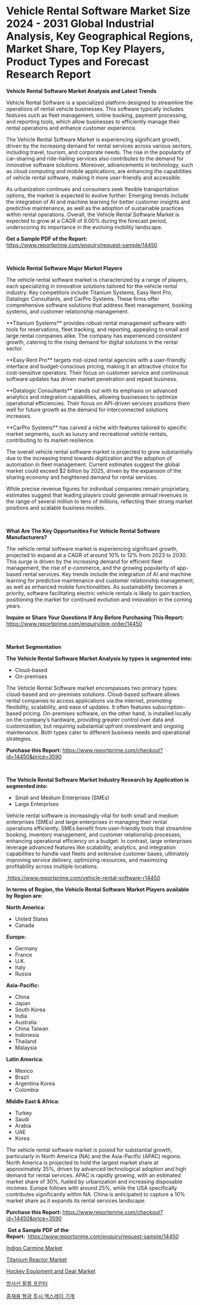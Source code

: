 <p><h1>Vehicle Rental Software Market Size 2024 - 2031 Global Industrial Analysis, Key Geographical Regions, Market Share, Top Key Players, Product Types and Forecast Research Report</h1></p><p><strong>Vehicle Rental Software Market Analysis and Latest Trends</strong></p>
<p><p>Vehicle Rental Software is a specialized platform designed to streamline the operations of rental vehicle businesses. This software typically includes features such as fleet management, online booking, payment processing, and reporting tools, which allow businesses to efficiently manage their rental operations and enhance customer experience.</p><p>The Vehicle Rental Software Market is experiencing significant growth, driven by the increasing demand for rental services across various sectors, including travel, tourism, and corporate needs. The rise in the popularity of car-sharing and ride-hailing services also contributes to the demand for innovative software solutions. Moreover, advancements in technology, such as cloud computing and mobile applications, are enhancing the capabilities of vehicle rental software, making it more user-friendly and accessible.</p><p>As urbanization continues and consumers seek flexible transportation options, the market is expected to evolve further. Emerging trends include the integration of AI and machine learning for better customer insights and predictive maintenance, as well as the adoption of sustainable practices within rental operations. Overall, the Vehicle Rental Software Market is expected to grow at a CAGR of 9.00% during the forecast period, underscoring its importance in the evolving mobility landscape.</p></p>
<p><strong>Get a Sample PDF of the Report:&nbsp;</strong> <a href="https://www.reportprime.com/enquiry/request-sample/14450">https://www.reportprime.com/enquiry/request-sample/14450</a></p>
<p>&nbsp;</p>
<p><strong>Vehicle Rental Software Major Market Players</strong></p>
<p><p>The vehicle rental software market is characterized by a range of players, each specializing in innovative solutions tailored for the vehicle rental industry. Key competitors include Titanium Systems, Easy Rent Pro, Datalogic Consultants, and CarPro Systems. These firms offer comprehensive software solutions that address fleet management, booking systems, and customer relationship management.</p><p>**Titanium Systems** provides robust rental management software with tools for reservations, fleet tracking, and reporting, appealing to small and large rental companies alike. The company has experienced consistent growth, catering to the rising demand for digital solutions in the rental sector. </p><p>**Easy Rent Pro** targets mid-sized rental agencies with a user-friendly interface and budget-conscious pricing, making it an attractive choice for cost-sensitive operators. Their focus on customer service and continuous software updates has driven market penetration and repeat business.</p><p>**Datalogic Consultants** stands out with its emphasis on advanced analytics and integration capabilities, allowing businesses to optimize operational efficiencies. Their focus on API-driven services positions them well for future growth as the demand for interconnected solutions increases.</p><p>**CarPro Systems** has carved a niche with features tailored to specific market segments, such as luxury and recreational vehicle rentals, contributing to its market resilience. </p><p>The overall vehicle rental software market is projected to grow substantially due to the increasing trend towards digitization and the adoption of automation in fleet management. Current estimates suggest the global market could exceed $2 billion by 2025, driven by the expansion of the sharing economy and heightened demand for rental services. </p><p>While precise revenue figures for individual companies remain proprietary, estimates suggest that leading players could generate annual revenues in the range of several million to tens of millions, reflecting their strong market positions and scalable business models.</p></p>
<p>&nbsp;</p>
<p><strong>What Are The Key Opportunities For Vehicle Rental Software Manufacturers?</strong></p>
<p><p>The vehicle rental software market is experiencing significant growth, projected to expand at a CAGR of around 10% to 12% from 2023 to 2030. This surge is driven by the increasing demand for efficient fleet management, the rise of e-commerce, and the growing popularity of app-based rental services. Key trends include the integration of AI and machine learning for predictive maintenance and customer relationship management, as well as enhanced mobile functionalities. As sustainability becomes a priority, software facilitating electric vehicle rentals is likely to gain traction, positioning the market for continued evolution and innovation in the coming years.</p></p>
<p><strong>Inquire or Share Your Questions If Any Before Purchasing This Report:</strong> <a href="https://www.reportprime.com/enquiry/pre-order/14450">https://www.reportprime.com/enquiry/pre-order/14450</a></p>
<p>&nbsp;</p>
<p><strong>Market Segmentation</strong></p>
<p><strong>The Vehicle Rental Software Market Analysis by types is segmented into:</strong></p>
<p><ul><li>Cloud-based</li><li>On-premises</li></ul></p>
<p><p>The Vehicle Rental Software market encompasses two primary types: cloud-based and on-premises solutions. Cloud-based software allows rental companies to access applications via the internet, promoting flexibility, scalability, and ease of updates. It often features subscription-based pricing. On-premises software, on the other hand, is installed locally on the company’s hardware, providing greater control over data and customization, but requiring substantial upfront investment and ongoing maintenance. Both types cater to different business needs and operational strategies.</p></p>
<p><strong>Purchase this Report:&nbsp;</strong><a href="https://www.reportprime.com/checkout?id=14450&price=3590">https://www.reportprime.com/checkout?id=14450&price=3590</a></p>
<p>&nbsp;</p>
<p><strong>The Vehicle Rental Software Market Industry Research by Application is segmented into:</strong></p>
<p><ul><li>Small and Medium Enterprises (SMEs)</li><li>Large Enterprises</li></ul></p>
<p><p>Vehicle rental software is increasingly vital for both small and medium enterprises (SMEs) and large enterprises in managing their rental operations efficiently. SMEs benefit from user-friendly tools that streamline booking, inventory management, and customer relationship processes, enhancing operational efficiency on a budget. In contrast, large enterprises leverage advanced features like scalability, analytics, and integration capabilities to handle vast fleets and extensive customer bases, ultimately improving service delivery, optimizing resources, and maximizing profitability across multiple locations.</p></p>
<p><a href="https://www.reportprime.com/vehicle-rental-software-r14450">&nbsp;https://www.reportprime.com/vehicle-rental-software-r14450</a></p>
<p><strong>In terms of Region, the Vehicle Rental Software Market Players available by Region are:</strong></p>
<p>
    <p> <strong> North America: </strong>
        <ul>
            <li>United States</li>
            <li>Canada</li>
        </ul>
        </p> 
    <p> <strong> Europe: </strong>
        <ul>
            <li>Germany</li>
            <li>France</li>
            <li>U.K.</li>
            <li>Italy</li>
            <li>Russia</li>
        </ul>
        </p> 
    <p> <strong> Asia-Pacific: </strong>
        <ul>
            <li>China</li>
            <li>Japan</li>
            <li>South Korea</li>
            <li>India</li>
            <li>Australia</li>
            <li>China Taiwan</li>
            <li>Indonesia</li>
            <li>Thailand</li>
            <li>Malaysia</li>
        </ul>
        </p> 
    <p> <strong> Latin America: </strong>
        <ul>
            <li>Mexico</li>
            <li>Brazil</li>
            <li>Argentina Korea</li>
            <li>Colombia</li>
        </ul>
        </p> 
    <p> <strong> Middle East & Africa: </strong>
        <ul>
            <li>Turkey</li>
            <li>Saudi</li>
            <li>Arabia</li>
            <li>UAE</li>
            <li>Korea</li>
        </ul>
    </p>
    </p>
<p><p>The vehicle rental software market is poised for substantial growth, particularly in North America (NA) and the Asia-Pacific (APAC) regions. North America is projected to hold the largest market share at approximately 35%, driven by advanced technological adoption and high demand for rental services. APAC is rapidly growing, with an estimated market share of 30%, fueled by urbanization and increasing disposable incomes. Europe follows with around 25%, while the USA specifically contributes significantly within NA. China is anticipated to capture a 10% market share as it expands its rental services landscape.</p></p>
<p><strong>Purchase this Report: </strong><a href="https://www.reportprime.com/checkout?id=14450&price=3590">https://www.reportprime.com/checkout?id=14450&price=3590</a></p>
<p>&nbsp;<strong>Get a Sample PDF of the Report:&nbsp;&nbsp;</strong><a href="https://www.reportprime.com/enquiry/request-sample/14450">https://www.reportprime.com/enquiry/request-sample/14450</a></p>
<p><strong></strong></p>
<p><p><a href="https://issuu.com/reportprime-2/docs/indigo-carmine-market-size-2030.ppt_c93a5d096b4a74">Indigo Carmine Market</a></p><p><a href="https://www.linkedin.com/pulse/global-titanium-reactor-market-sector-types-applications-player-1xofc?trackingId=UprumAPzSnGem3l%2F1px8uA%3D%3D">Titanium Reactor Market</a></p><p><a href="https://medium.com/@brayannolanii/the-hockey-equipment-and-gear-market-has-witnessed-significant-growth-in-recent-years-and-this-1b75d2bbf471">Hockey Equipment and Gear Market</a></p><p><a href="https://medium.com/@wallacecumfgmings567556/%EC%84%B8%EA%B3%84-radiographic-film-printer-market-%EC%9D%80-2024%EC%97%90%EC%84%9C-2031%EB%A1%9C-%EC%97%B0%ED%8F%89%EA%B7%A0-%EC%A6%9D%EA%B0%80%EC%9C%A8%EC%9D%84-%EB%B3%B4%EC%9D%BC-%EA%B2%83%EC%9C%BC%EB%A1%9C-%EC%98%88%EC%83%81%EB%90%A9%EB%8B%88%EB%8B%A4-ff1c7922cf57">방사선 필름 프린터</a></p><p><a href="https://medium.com/@wallacecumfgmings567556/interventional-fluoroscopy-x-ray-machine-market-%EC%9D%98-%EA%B8%80%EB%A1%9C%EB%B2%8C-%EC%8B%9C%EC%9E%A5-%EA%B0%9C%EC%9A%94%EB%8A%94-%EC%A0%84-%EC%84%B8%EA%B3%84-%EB%B0%8F-%EC%A3%BC%EC%9A%94-%EC%8B%9C%EC%9E%A5%EC%9D%98-%EC%82%B0%EC%97%85%EC%97%90-%EC%98%81%ED%96%A5%EC%9D%84-%EB%AF%B8%EC%B9%98%EB%8A%94-%EC%A3%BC%EC%9A%94-%ED%8A%B8%EB%A0%8C%EB%93%9C%EC%97%90-%EB%8C%80%ED%95%9C-ffeec9c236c7">중재용 형광 투시 엑스레이 기계</a></p></p>